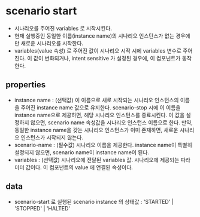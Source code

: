 # scenario start

- 시나리오를 주어진 variables 로 시작시킨다.
- 현재 실행중인 동일한 이름(instance name)의 시나리오 인스턴스가 없는 경우에만 새로운 시나리오를 시작한다.
- variables(value 속성) 로 주어진 값이 시나리오 시작 시에 variables 변수로 주어진다. 이 값이 변화되거나, intent sensitive 가 설정된 경우에, 이 컴포넌트가 동작한다.

## properties
  - instance name : (선택값) 이 이름으로 새로 시작되는 시나리오 인스턴스의 이름을 주어진 instance name 값으로 유지한다.
    scenario-stop 시에 이 이름을 instance name으로 제공하면, 해당 시나리오 인스턴스를 종료시킨다.
    이 값을 설정하지 않으면, scenario name 속성값을 시나리오 인스턴스 이름으로 한다.
    만약, 동일한 instance name을 갖는 시나리오 인스턴스가 이미 존재하면, 새로운 시나리오 인스턴스가 시작되지 않는다.
  - scenario-name : (필수값) 시나리오 이름을 제공한다. instance name이 특별히 설정되지 않으면, scenario name이 instance name이 된다.
  - variables : (선택값) 시나리오에 전달된 variables 값. 시나리오에 제공되는 파라미터 값이다. 이 컴포넌트의 value 에 연결된 속성이다.

## data
  - scenario-start 로 실행된 scenario instance 의 상태값 : 'STARTED' | 'STOPPED' | 'HALTED'
